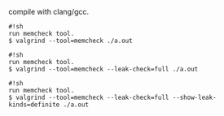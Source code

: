 compile with clang/gcc.

~~~
#!sh
run memcheck tool.
$ valgrind --tool=memcheck ./a.out
~~~


~~~
#!sh
run memcheck tool.
$ valgrind --tool=memcheck --leak-check=full ./a.out
~~~


~~~
#!sh
run memcheck tool.
$ valgrind --tool=memcheck --leak-check=full --show-leak-kinds=definite ./a.out
~~~
